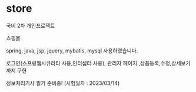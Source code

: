 # store
국비 2차 개인프로젝트

쇼핑몰

spring, java, jsp, jquery, mybatis, mysql 사용하였습니다.

로그인(스프링웹시큐리티 사용,인터셉터 사용), 관리자 페이지 ,상품등록,수정,상세보기 까지 구현

정보처리기사 필기 준비중! (시험일자 : 2023/03/14)
